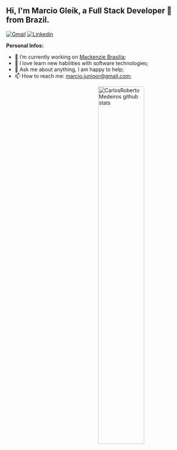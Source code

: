 ##  Hi, I'm Marcio Gleik, a Full Stack Developer 🚀 from Brazil.  ##

[![Gmail](https://camo.githubusercontent.com/e10f1bf75301fdc95d63d7251e4373b819406497/68747470733a2f2f696d672e736869656c64732e696f2f62616467652f2d476d61696c2d6331343433383f7374796c653d666c6174266c6f676f3d476d61696c266c6f676f436f6c6f723d7768697465)](mailto:marcio.junioor@gmail.com) [![Linkedin](https://camo.githubusercontent.com/dd86c49da13083be104023b52ee6e54e550d0dd8/68747470733a2f2f696d672e736869656c64732e696f2f62616467652f2d4c696e6b6564496e2d626c75653f7374796c653d666c6174266c6f676f3d4c696e6b6564696e266c6f676f436f6c6f723d7768697465)](https://www.linkedin.com/in/marciogleikdev)

**Personal Infos:**

-   💼 I’m currently working on [Mackenzie Brasilia](https://www.linkedin.com/company/mackenzie-bras%C3%ADlia/mycompany/);
-   🔧 I love learn new habilities with software technologies;
-   💬 Ask me about anything, I am happy to help;
-   📫 How to reach me: [marcio.junioor@gmail.com](mailto:marcio.junioor@gmail.com);

<a href="https://github.com/vinnyfs89">
    <img width="50%" align="right" width="50%" alt="CarlosRobertoMedeiros github stats" src="https://github-readme-stats.vercel.app/api?username=marciogleik&show_icons=true&hide_border=true" />
</a>
